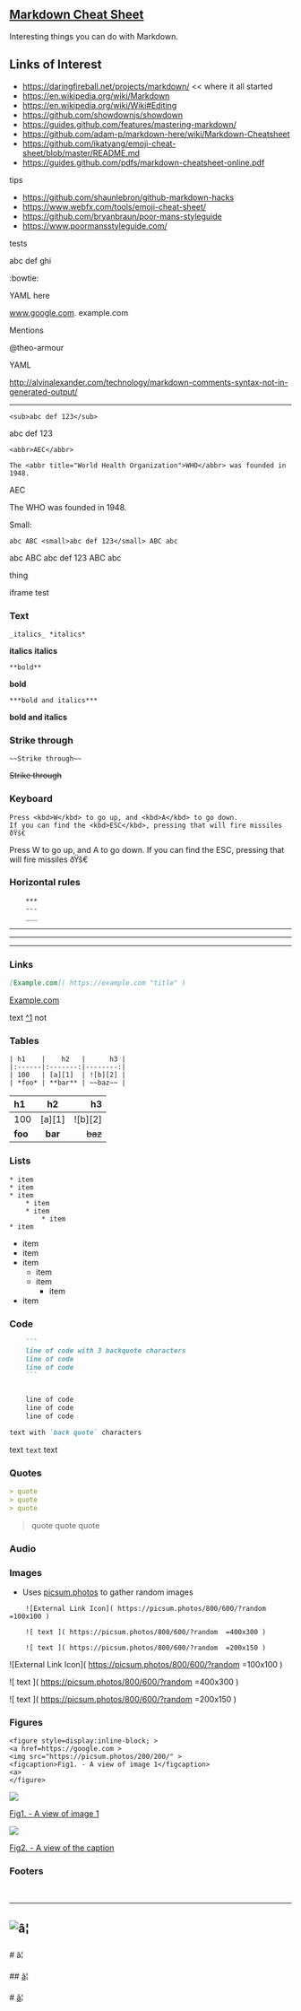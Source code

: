 ## [Markdown Cheat Sheet](#/markdown-cheat-sheet.md)

Interesting things you can do with Markdown.

## Links of Interest

*   https://daringfireball.net/projects/markdown/ \<\< where it all started
*   https://en.wikipedia.org/wiki/Markdown
*   https://en.wikipedia.org/wiki/Wiki#Editing
*   https://github.com/showdownjs/showdown
*   https://guides.github.com/features/mastering-markdown/
*   https://github.com/adam-p/markdown-here/wiki/Markdown-Cheatsheet
*   https://github.com/ikatyang/emoji-cheat-sheet/blob/master/README.md
*   https://guides.github.com/pdfs/markdown-cheatsheet-online.pdf

tips

*   https://github.com/shaunlebron/github-markdown-hacks
*   https://www.webfx.com/tools/emoji-cheat-sheet/
*   https://github.com/bryanbraun/poor-mans-styleguide
*   https://www.poormansstyleguide.com/

tests

abc
def
ghi

:bowtie:

YAML here

www.google.com.
example.com

Mentions

@theo-armour

YAML

http://alvinalexander.com/technology/markdown-comments-syntax-not-in-generated-output/

---

```
<sub>abc def 123</sub>
```

abc def 123

```
<abbr>AEC</abbr>

The <abbr title="World Health Organization">WHO</abbr> was founded in 1948.
```

AEC

The WHO was founded in 1948.

Small:

```
abc ABC <small>abc def 123</small> ABC abc
```

abc ABC abc def 123 ABC abc

thing

iframe test

### Text

```
_italics_ *italics*
```

**italics** **italics**

```
**bold**
```

**bold**

```
***bold and italics***
```

**bold and italics**

### Strike through

```
~~Strike through~~
```

~~Strike through~~

### Keyboard

```
Press <kbd>W</kbd> to go up, and <kbd>A</kbd> to go down.
If you can find the <kbd>ESC</kbd>, pressing that will fire missiles ðŸš€
```

Press W to go up, and A to go down.
If you can find the ESC, pressing that will fire missiles ðŸš€

### Horizontal rules

```
    ***
    ---
    ___
```

---

---

---

### Links

```Markdown
[Example.com]( https://example.com "title" )
```

[Example.com](https://example.com "title")

text [^1](footnote) not

### Tables

```
| h1    |    h2   |      h3 |
|:------|:-------:|--------:|
| 100   | [a][1]  | ![b][2] |
| *foo* | **bar** | ~~baz~~ |
```

| h1 | h2 | h3 |
| :-- | :-: | --: |
| 100 | \[a\]\[1\] | !\[b\]\[2\] |
| **foo** | **bar** | ~~baz~~ |

### Lists

```
* item
* item
* item
    * item
    * item
        * item
* item
```

*   item
*   item
*   item
    *   item
    *   item
        *   item
*   item

### Code

```Markdown
    ```
    line of code with 3 backquote characters
    line of code
    line of code
    ```
```

```Markdown

    line of code
    line of code
    line of code
```

```Markdown
text with `back quote` characters
```

text `text` text

### Quotes

```markdown
> quote
> quote
> quote
```

> quote
> quote
> quote

### Audio

### Images

*   Uses [picsum.photos](https://picsum.photos) to gather random images

```
    ![External Link Icon]( https://picsum.photos/800/600/?random =100x100 )

    ![ text ]( https://picsum.photos/800/600/?random  =400x300 )

    ![ text ]( https://picsum.photos/800/600/?random  =200x150 )
```

!\[External Link Icon\]( https://picsum.photos/800/600/?random =100x100 )

!\[ text \]( https://picsum.photos/800/600/?random =400x300 )

!\[ text \]( https://picsum.photos/800/600/?random =200x150 )

### Figures

```
<figure style=display:inline-block; >
<a href=https://google.com >
<img src="https://picsum.photos/200/200/" >
<figcaption>Fig1. - A view of image 1</figcaption>
<a>
</figure>
```

[![](https:///picsum.photos/200/200/)](https://google.com)

[Fig1. - A view of image 1](https://google.com)

[![](https://picsum.photos/200/200/)](https://google.com)

[Fig2. - A view of the caption](https://google.com)

### Footers

 

---

## ![â¦](javascript:window.scrollTo(0,0);)

\# â¦

\## [â¦](javascript:content.scrollTop=0;)

\# [â¦](javascript:window.scrollTop=0;)